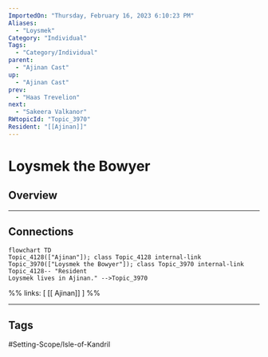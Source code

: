```yaml
---
ImportedOn: "Thursday, February 16, 2023 6:10:23 PM"
Aliases:
  - "Loysmek"
Category: "Individual"
Tags:
  - "Category/Individual"
parent:
  - "Ajinan Cast"
up:
  - "Ajinan Cast"
prev:
  - "Haas Trevelion"
next:
  - "Sakeera Valkanor"
RWtopicId: "Topic_3970"
Resident: "[[Ajinan]]"
---
```

# Loysmek the Bowyer
## Overview
---
## Connections
```mermaid
flowchart TD
Topic_4128(["Ajinan"]); class Topic_4128 internal-link
Topic_3970(["Loysmek the Bowyer"]); class Topic_3970 internal-link
Topic_4128-- "Resident
Loysmek lives in Ajinan." -->Topic_3970
```
%%
links: [ [[ Ajinan]] ]
%%


---
## Tags
#Setting-Scope/Isle-of-Kandril

